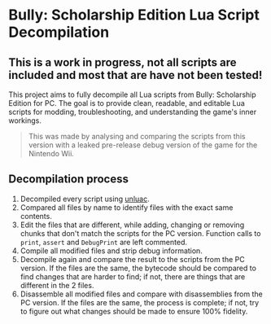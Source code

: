# Bully: Scholarship Edition Lua Script Decompilation
## This is a work in progress, not all scripts are included and most that are have not been tested!

This project aims to fully decompile all Lua scripts from Bully: Scholarship Edition for PC. The goal is to provide clean, readable, and editable Lua scripts for modding, troubleshooting, and understanding the game's inner workings.
> This was made by analysing and comparing the scripts from this version with a leaked pre-release debug version of the game for the Nintendo Wii.

## Decompilation process
1) Decompiled every script using [unluac](https://sourceforge.net/projects/unluac/).
2) Compared all files by name to identify files with the exact same contents.
3) Edit the files that are different, while adding, changing or removing chunks that don't match the scripts for the PC version. Function calls to `print`, `assert` and `DebugPrint` are left commented.
5) Compile all modified files and strip debug information.
6) Decompile again and compare the result to the scripts from the PC version. If the files are the same, the bytecode should be compared to find changes that are harder to find; if not, there are things that are different in the 2 files.
7) Disassemble all modified files and compare with disassemblies from the PC version. If the files are the same, the process is complete; if not, try to figure out what changes should be made to ensure 100% fidelity.
